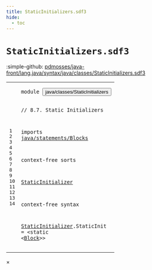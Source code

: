 ```yaml
---
title: StaticInitializers.sdf3
hide:
  - toc
---
```


# `StaticInitializers.sdf3`

:simple-github: [pdmosses/java-front/lang.java/syntax/java/classes/StaticInitializers.sdf3]

[pdmosses/java-front/lang.java/syntax/java/classes/StaticInitializers.sdf3]: https://github.com/pdmosses/java-front/blob/master/lang.java/syntax/java/classes/StaticInitializers.sdf3 "The source file on GitHub"

<div class="sdf3"><table class="highlighttable"><tbody><tr><td class="linenos"><div class="linenodiv"><pre><span></span>1
2
3
4
5
6
7
8
9
10
11
12
13
14
</pre></div></td>
<td class="code"><pre><code><span class="keyword">module</span> <button class="modal-open" id="java/classes/StaticInitializers_1_8" title="Multi-file references" data-urls="../ClassDeclarations.sdf3/#java/classes/StaticInitializers_13_3 line 13; ../Main.sdf3/#java/classes/StaticInitializers_11_3 line 11">java/classes/StaticInitializers</button>

<span class="layout">// 8.7. Static Initializers</span>

<span class="keyword">imports</span>
  <a href="../../statements/Blocks.sdf3/#java/statements/Blocks_1_8" id="java/statements/Blocks_6_3" title="Defined at ../../statements/Blocks.sdf3 line 1">java/statements/Blocks</a>
  
<span class="keyword">context-free sorts</span>

  <a href="../ClassDeclarations.sdf3/#StaticInitializer_60_27" id="StaticInitializer_10_3" title="Referenced at ../ClassDeclarations.sdf3 line 60">StaticInitializer</a>

<span class="keyword">context-free syntax</span>
  
  <a href="../ClassDeclarations.sdf3/#StaticInitializer_60_27" id="StaticInitializer_14_3" title="Referenced at ../ClassDeclarations.sdf3 line 60">StaticInitializer</a>.<span class="cons_Constructor"><span id="StaticInit_14_21" title="Not referenced">StaticInit</span></span> = &lt;<span class="cons_String">static</span> &lt;<a href="../../statements/Blocks.sdf3/#Block_12_3" id="Block_14_43" title="Defined at ../../statements/Blocks.sdf3 line 12, 17">Block</a>&gt;&gt;
</code></pre></td></tr></tbody></table></div>

<div id="modal">
  <div id="modal-content">
    <span id="modal-close">&times;</span>
    <h2 id="modal-h2"></h2>
    <p  id="modal-p"></p>
    <ul id="modal-ul"></ul>
  </div>
</div>
